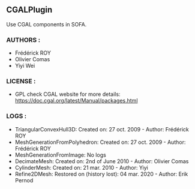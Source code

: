 ## CGALPlugin
Use CGAL components in SOFA.

### AUTHORS :
 - Frédérick ROY
 - Olivier Comas
 - Yiyi Wei

### LICENSE :
 - GPL check CGAL website for more details: https://doc.cgal.org/latest/Manual/packages.html

### LOGS :
- TriangularConvexHull3D: Created on: 27 oct. 2009 - Author: Frédérick ROY
- MeshGenerationFromPolyhedron: Created on: 27 oct. 2009 - Author: Frédérick ROY
- MeshGenerationFromImage: No logs
- DecimateMesh: Created on: 2nd of June 2010 - Author: Olivier Comas
- CylinderMesh: Created on: 21 mar. 2010 - Author: Yiyi
- Refine2DMesh: Restored on (history lost): 04 mar. 2020 - Author: Erik Pernod


